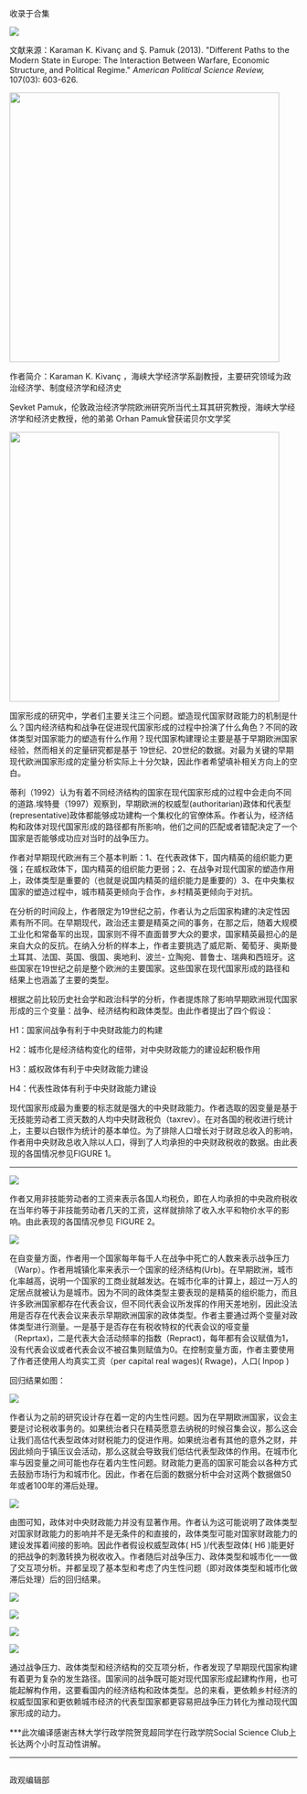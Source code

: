

收录于合集

<img src='/images/615/2.png' width='auto' />

文献来源：Karaman K. Kivanç and Ş. Pamuk (2013). "Different Paths to the Modern
State in Europe: The Interaction Between Warfare, Economic Structure, and
Political Regime." _American Political Science Review,_ 107(03): 603-626.

 **<img src='/images/615/3.png' width='472' />**

作者简介：Karaman K. Kivanç ，海峡大学经济学系副教授，主要研究领域为政治经济学、制度经济学和经济史

Şevket Pamuk，伦敦政治经济学院欧洲研究所当代土耳其研究教授，海峡大学经济学和经济史教授，他的弟弟 Orhan Pamuk曾获诺贝尔文学奖

 **<img src='/images/615/4.png' width='472' />**

  

国家形成的研究中，学者们主要关注三个问题。塑造现代国家财政能力的机制是什么？国内经济结构和战争在促进现代国家形成的过程中扮演了什么角色？不同的政体类型对国家能力的塑造有什么作用？现代国家构建理论主要是基于早期欧洲国家经验，然而相关的定量研究都是基于
19世纪、20世纪的数据。对最为关键的早期现代欧洲国家形成的定量分析实际上十分欠缺，因此作者希望填补相关方向上的空白。

蒂利（1992）认为有着不同经济结构的国家在现代国家形成的过程中会走向不同的道路.埃特曼（1997）观察到，早期欧洲的权威型(authoritarian)政体和代表型(representative)政体都能够成功建构一个集权化的官僚体系。作者认为，经济结构和政体对现代国家形成的路径都有所影响，他们之间的匹配或者错配决定了一个国家是否能够成功应对当时的战争压力。

作者对早期现代欧洲有三个基本判断：1、在代表政体下，国内精英的组织能力更强；在威权政体下，国内精英的组织能力更弱；2、在战争对现代国家的塑造作用上，政体类型是重要的（也就是说国内精英的组织能力是重要的）3、在中央集权国家的塑造过程中，城市精英更倾向于合作，乡村精英更倾向于对抗。

在分析的时间段上，作者限定为19世纪之前，作者认为之后国家构建的决定性因素有所不同。在早期现代，政治还主要是精英之间的事务，在那之后，随着大规模工业化和常备军的出现，国家则不得不直面普罗大众的要求，国家精英最担心的是来自大众的反抗。在纳入分析的样本上，作者主要挑选了威尼斯、葡萄牙、奥斯曼土耳其、法国、英国、俄国、奥地利、波兰-
立陶宛、普鲁士、瑞典和西班牙。这些国家在19世纪之前是整个欧洲的主要国家。这些国家在现代国家形成的路径和结果上也涵盖了主要的类型。

根据之前比较历史社会学和政治科学的分析，作者提炼除了影响早期欧洲现代国家形成的三个变量：战争、经济结构和政体类型。由此作者提出了四个假设：

H1：国家间战争有利于中央财政能力的构建

H2：城市化是经济结构变化的纽带，对中央财政能力的建设起积极作用

H3：威权政体有利于中央财政能力建设

H4：代表性政体有利于中央财政能力建设

现代国家形成最为重要的标志就是强大的中央财政能力。作者选取的因变量是基于无技能劳动者工资天数的人均中央财政税负（taxrev）。在对各国的税收进行统计上，主要以白银作为统计的基本单位。为了排除人口增长对于财政总收入的影响，作者用中央财政总收入除以人口，得到了人均承担的中央财政税收的数据。由此表现的各国情况参见FIGURE
1。

 ****

  

![](/images/615/5.png)

  

作者又用非技能劳动者的工资来表示各国人均税负，即在人均承担的中央政府税收在当年约等于非技能劳动者几天的工资，这样就排除了收入水平和物价水平的影响。由此表现的各国情况参见
FIGURE 2。

  

![](/images/615/6.png)

  

在自变量方面，作者用一个国家每年每千人在战争中死亡的人数来表示战争压力（Warp）。作者用城镇化率来表示一个国家的经济结构(Urb)。在早期欧洲，城市化率越高，说明一个国家的工商业就越发达。在城市化率的计算上，超过一万人的定居点就被认为是城市。因为不同的政体类型主要表现的是精英的组织能力，而且许多欧洲国家都存在代表会议，但不同代表会议所发挥的作用天差地别，因此没法用是否存在代表会议来表示早期欧洲国家的政体类型。作者主要通过两个变量对政体类型进行测量。一是基于是否存在有税收特权的代表会议的哑变量（Reprtax)，二是代表大会活动频率的指数（Repract)，每年都有会议赋值为1，没有代表会议或者代表会议不被召集则赋值为0。在控制变量方面，作者主要使用了作者还使用人均真实工资（per
capital real wages)( Rwage)，人口( lnpop )

回归结果如图：

  

![](/images/615/7.png)

  

作者认为之前的研究设计存在着一定的内生性问题。因为在早期欧洲国家，议会主要是讨论税收事务的。如果统治者只在精英愿意去纳税的时候召集会议，那么这会让我们高估代表型政体对财税能力的促进作用。如果统治者有其他的意外之财，并因此倾向于镇压议会活动，那么这就会导致我们低估代表型政体的作用。在城市化率与因变量之间可能也存在着内生性问题。财政能力更高的国家可能会以各种方式去鼓励市场行为和城市化。因此，作者在后面的数据分析中会对这两个数据做50年或者100年的滞后处理。

  

![](/images/615/8.png)

  

由图可知，政体对中央财政能力并没有显著作用。作者认为这可能说明了政体类型对国家财政能力的影响并不是无条件的和直接的，政体类型可能对国家财政能力的建设发挥着间接的影响。因此作者假设权威型政体(
H5 )/代表型政体( H6
)能更好的把战争的刺激转换为税收收入。作者随后对战争压力、政体类型和城市化一一做了交互项分析。并都呈现了基本型和考虑了内生性问题（即对政体类型和城市化做滞后处理）后的回归结果。

  

![](/images/615/9.png)

  

![](/images/615/10.png)

  

![](/images/615/11.png)

  

![](/images/615/12.png)

  

通过战争压力、政体类型和经济结构的交互项分析，作者发现了早期现代国家构建有着更为复杂的发生路径。国家间的战争既可能对现代国家形成起建构作用，也可能起解构作用，这要看国内的经济结构和政体类型。总的来看，更依赖乡村经济的权威型国家和更依赖城市经济的代表型国家都更容易把战争压力转化为推动现代国家形成的动力。

  

***此次编译感谢吉林大学行政学院贺竞超同学在行政学院Social Science Club上长达两个小时互动性讲解。

****  

  

  

![]()

政观编辑部

